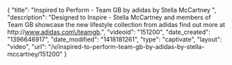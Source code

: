 {
    "title": "Inspired to Perform - Team GB by adidas by Stella McCartney ",
    "description": "Designed to Inspire - Stella McCartney and members of Team GB showcase the new lifestyle collection from adidas find out more at http:\/\/www.adidas.com\/teamgb.",
    "videoid": "151200",
    "date_created": "1396646917",
    "date_modified": "1418181261",
    "type": "captivate",
    "layout": "video",
    "url": "\/v\/inspired-to-perform-team-gb-by-adidas-by-stella-mccartney\/151200"
}